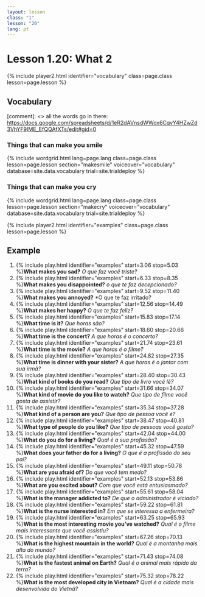 ```yaml
---
layout: lesson
class: "1"
lesson: "20"
lang: pt
---
```



# Lesson 1.20: What 2


{% include player2.html identifier="vocabulary" class=page.class lesson=page.lesson %}
## Vocabulary 

[comment]: <>  all the words go in there: https://docs.google.com/spreadsheets/d/1eR2dAVnsdWWox6CqvY4HZwZd3VhYF9IME_EfQQAfXTs/edit#gid=0
### Things that can make you smile 

{% include wordgrid.html lang=page.lang
		class=page.class 
		lesson=page.lesson 
		section="makesmile"
		voiceover="vocabulary"
		database=site.data.vocabulary 
		trial=site.trialdeploy %}
		

### Things that can make you cry 

{% include wordgrid.html lang=page.lang
		class=page.class 
		lesson=page.lesson 
		section="makecry"
		voiceover="vocabulary"
		database=site.data.vocabulary 
		trial=site.trialdeploy %}



{% include player2.html identifier="examples" class=page.class lesson=page.lesson %}

## Example

1. {% include play.html identifier="examples" start=3.06 stop=5.03 %}**What makes you sad?** *O que faz você triste?*
2. {% include play.html identifier="examples" start=6.33 stop=8.35 %}**What makes you disappointed?** *o que te faz decepcionado?*
3. {% include play.html identifier="examples" start=9.52 stop=11.40 %}**What makes you annoyed?** *O que te faz irritado?
4. {% include play.html identifier="examples" start=12.56 stop=14.49 %}**What makes her happy?** *O que te faz feliz?*
5. {% include play.html identifier="examples" start=15.83 stop=17.14 %}**What time is it?** *Que horas são?*
6. {% include play.html identifier="examples" start=18.60 stop=20.66 %}**What time is the concert?** *A que horas é o concerto?*
7. {% include play.html identifier="examples" start=21.74 stop=23.61 %}**What time is the movie?** *A que horas é o filme?*
8. {% include play.html identifier="examples" start=24.82 stop=27.35 %}**What time is dinner with your sister?** *A que horas é o jantar com sua irmã?*
9. {% include play.html identifier="examples" start=28.40 stop=30.43 %}**What kind of books do you read?** *Que tipo de livro você lê?*
10. {% include play.html identifier="examples" start=31.66 stop=34.07 %}**What kind of movie do you like to watch?** *Que tipo de filme você gosta de assistir?*
11. {% include play.html identifier="examples" start=35.34 stop=37.28 %}**What kind of a person are you?** *Que tipo de pessoa você é?*
12. {% include play.html identifier="examples" start=38.47 stop=40.81 %}**What type of people do you like?** *Que tipo de pessoas você gosta?*
13. {% include play.html identifier="examples" start=42.04 stop=44.00 %}**What do you do for a living?** *Qual é a sua profissão?*
14. {% include play.html identifier="examples" start=45.32 stop=47.59 %}**What does your father do for a living?** *O que é a profissão do seu pai?*
15. {% include play.html identifier="examples" start=49.11 stop=50.78 %}**What are you afraid of?** *Do que você tem medo?*
16. {% include play.html identifier="examples" start=52.13 stop=53.86 %}**What are you excited about?** *Com que você está entusiasmado?*
17. {% include play.html identifier="examples" start=55.61 stop=58.04 %}**What is the manager addicted to?** *De que o administrador é viciado?*
18. {% include play.html identifier="examples" start=59.22 stop=61.81 %}**What is the nurse interested in?** *Em que se interessa a enfermeira?*
19. {% include play.html identifier="examples" start=63.25 stop=65.93 %}**What is the most interesting movie you’ve watched?** *Qual é o filme mais interessante que você assistiu?*
20. {% include play.html identifier="examples" start=67.26 stop=70.13 %}**What is the highest mountain in the world?** *Qual é a montanha mais alta do mundo?*
21. {% include play.html identifier="examples" start=71.43 stop=74.08 %}**What is the fastest animal on Earth?** *Qual é o animal mais rápido da terra?*
22. {% include play.html identifier="examples" start=75.32 stop=78.22 %}**What is the most developed city in Vietnam?** *Qual é a cidade mais desenvolvida do Vietnã?*